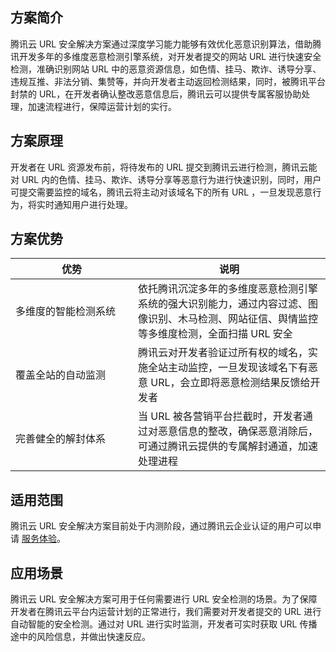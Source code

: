 ## 方案简介
腾讯云 URL 安全解决方案通过深度学习能力能够有效优化恶意识别算法，借助腾讯开发多年的多维度恶意检测引擎系统，对开发者提交的网站 URL 进行快速安全检测，准确识别网站 URL 中的恶意资源信息，如色情、挂马、欺诈、诱导分享、违规互推、非法分销、集赞等，并向开发者主动返回检测结果，同时，被腾讯平台封禁的 URL，在开发者确认整改恶意信息后，腾讯云可以提供专属客服协助处理，加速流程进行，保障运营计划的实行。

## 方案原理
开发者在 URL 资源发布前，将待发布的 URL 提交到腾讯云进行检测，腾讯云能对 URL 内的色情、挂马、欺诈、诱导分享等恶意行为进行快速识别，同时，用户可提交需要监控的域名，腾讯云将主动对该域名下的所有 URL ，一旦发现恶意行为，将实时通知用户进行处理。

## 方案优势

<style>
table th:first-of-type {
    width: 180px;
}
</style>

| 优势 | 说明 |
|---------|---------|
| 多维度的智能检测系统 | 依托腾讯沉淀多年的多维度恶意检测引擎系统的强大识别能力，通过内容过滤、图像识别、木马检测、网站征信、舆情监控等多维度检测，全面扫描 URL 安全 |
| 覆盖全站的自动监测 | 腾讯云对开发者验证过所有权的域名，实施全站主动监控，一旦发现该域名下有恶意 URL，会立即将恶意检测结果反馈给开发者 |
| 完善健全的解封体系 | 当 URL 被各营销平台拦截时，开发者通过对恶意信息的整改，确保恶意消除后，可通过腾讯云提供的专属解封通道，加速处理进程 |

## 适用范围
腾讯云 URL 安全解决方案目前处于内测阶段，通过腾讯云企业认证的用户可以申请 [服务体验](http://console.cloud.tencent.com/tianyu/overview)。

## 应用场景
腾讯云 URL 安全解决方案可用于任何需要进行 URL 安全检测的场景。为了保障开发者在腾讯云平台内运营计划的正常进行，我们需要对开发者提交的 URL 进行自动智能的安全检测。通过对 URL 进行实时监测，开发者可实时获取 URL 传播途中的风险信息，并做出快速反应。
